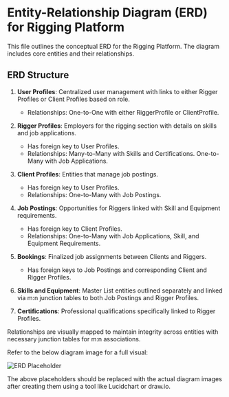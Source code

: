 # Entity-Relationship Diagram (ERD) for Rigging Platform

This file outlines the conceptual ERD for the Rigging Platform. The diagram includes core entities and their relationships.

## ERD Structure

1. **User Profiles**: Centralized user management with links to either Rigger Profiles or Client Profiles based on role.
   - Relationships: One-to-One with either RiggerProfile or ClientProfile.

2. **Rigger Profiles**: Employers for the rigging section with details on skills and job applications.
   - Has foreign key to User Profiles.
   - Relationships: Many-to-Many with Skills and Certifications. One-to-Many with Job Applications.

3. **Client Profiles**: Entities that manage job postings.
   - Has foreign key to User Profiles.
   - Relationships: One-to-Many with Job Postings.

4. **Job Postings**: Opportunities for Riggers linked with Skill and Equipment requirements.
   - Has foreign key to Client Profiles.
   - Relationships: One-to-Many with Job Applications, Skill, and Equipment Requirements.

5. **Bookings**: Finalized job assignments between Clients and Riggers.
   - Has foreign keys to Job Postings and corresponding Client and Rigger Profiles.

6. **Skills and Equipment**: Master List entities outlined separately and linked via m:n junction tables to both Job Postings and Rigger Profiles.

7. **Certifications**: Professional qualifications specifically linked to Rigger Profiles.

Relationships are visually mapped to maintain integrity across entities with necessary junction tables for m:n associations.

Refer to the below diagram image for a full visual:

![ERD Placeholder](../diagrams/ERD-placeholder.png)

The above placeholders should be replaced with the actual diagram images after creating them using a tool like Lucidchart or draw.io.
